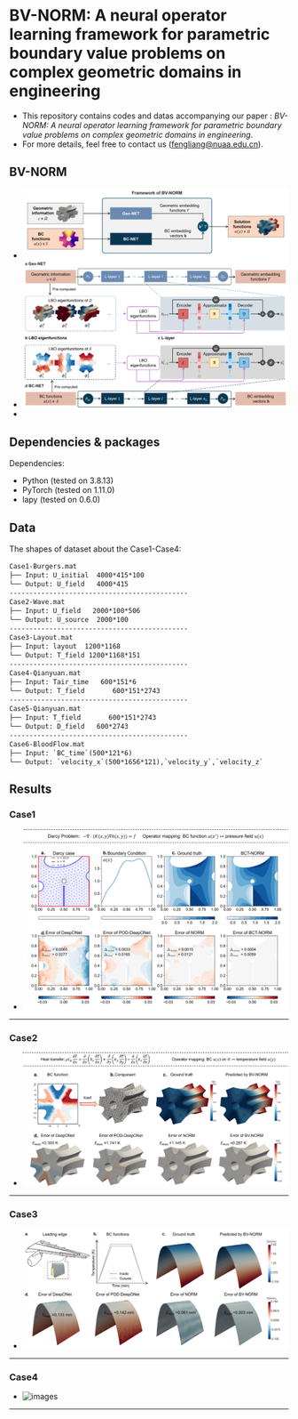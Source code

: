 # BV-NORM: A neural operator learning framework for parametric boundary value problems on complex geometric domains in engineering
- This repository contains codes and datas accompanying our paper : _BV-NORM: A neural operator learning framework for parametric boundary value problems on complex geometric domains in engineering_. 
- For more details, feel free to contact us (fengliang@nuaa.edu.cn).
  
## BV-NORM
- ![images](image/framework1.png)
- ![images](image/framework2.png)
- 
## Dependencies & packages
Dependencies:
- Python (tested on 3.8.13)
- PyTorch (tested on 1.11.0)
- lapy (tested on 0.6.0)

## Data
The shapes of dataset about the Case1-Case4:
```
Case1-Burgers.mat
├── Input: U_initial  4000*415*100
└── Output: U_field   4000*415
---------------------------------------------
Case2-Wave.mat
├── Input: U_field   2000*100*506
└── Output: U_source  2000*100
---------------------------------------------
Case3-Layout.mat
├── Input: layout  1200*1168
└── Output: T_field 1200*1168*151
---------------------------------------------
Case4-Qianyuan.mat
├── Input: Tair_time   600*151*6
└── Output: T_field       600*151*2743
---------------------------------------------
Case5-Qianyuan.mat
├── Input: T_field       600*151*2743
└── Output: D_field   600*2743
---------------------------------------------
Case6-BloodFlow.mat
├── Input: `BC_time`(500*121*6)
└── Output: `velocity_x`(500*1656*121),`velocity_y`,`velocity_z`
```

## Results
### Case1
- ![images](image/Case1.png)
---------------------------------------------------
### Case2
- ![images](image/Case2.png)
---------------------------------------------------
### Case3
- ![images](image/Case3.png)
---------------------------------------------------
### Case4
- ![images](image/Case4.png)
---------------------------------------------------




